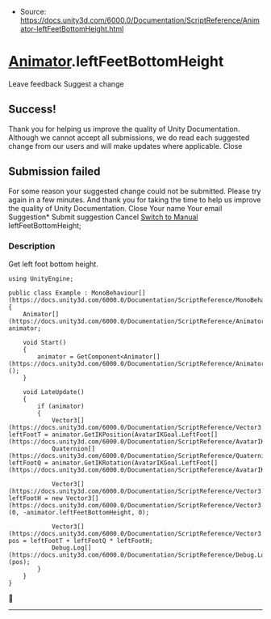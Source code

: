 * Source: https://docs.unity3d.com/6000.0/Documentation/ScriptReference/Animator-leftFeetBottomHeight.html

#  [Animator](https://docs.unity3d.com/6000.0/Documentation/ScriptReference/Animator.html).leftFeetBottomHeight
Leave feedback
Suggest a change
## Success!
Thank you for helping us improve the quality of Unity Documentation. Although we cannot accept all submissions, we do read each suggested change from our users and will make updates where applicable.
Close
## Submission failed
For some reason your suggested change could not be submitted. Please <a>try again</a> in a few minutes. And thank you for taking the time to help us improve the quality of Unity Documentation.
Close
Your name Your email Suggestion* Submit suggestion
Cancel
[Switch to Manual](https://docs.unity3d.com/6000.0/Documentation/Manual/class-Animator.html "Go to Animator Component in the Manual")
leftFeetBottomHeight; 
### Description
Get left foot bottom height.
```
using UnityEngine;  
  
public class Example : MonoBehaviour[](https://docs.unity3d.com/6000.0/Documentation/ScriptReference/MonoBehaviour.html)
{
    Animator[](https://docs.unity3d.com/6000.0/Documentation/ScriptReference/Animator.html) animator;  
  
    void Start()
    {
        animator = GetComponent<Animator[](https://docs.unity3d.com/6000.0/Documentation/ScriptReference/Animator.html)>();
    }  
  
    void LateUpdate()
    {
        if (animator)
        {
            Vector3[](https://docs.unity3d.com/6000.0/Documentation/ScriptReference/Vector3.html) leftFootT = animator.GetIKPosition(AvatarIKGoal.LeftFoot[](https://docs.unity3d.com/6000.0/Documentation/ScriptReference/AvatarIKGoal.LeftFoot.html));
            Quaternion[](https://docs.unity3d.com/6000.0/Documentation/ScriptReference/Quaternion.html) leftFootQ = animator.GetIKRotation(AvatarIKGoal.LeftFoot[](https://docs.unity3d.com/6000.0/Documentation/ScriptReference/AvatarIKGoal.LeftFoot.html));  
  
            Vector3[](https://docs.unity3d.com/6000.0/Documentation/ScriptReference/Vector3.html) leftFootH = new Vector3[](https://docs.unity3d.com/6000.0/Documentation/ScriptReference/Vector3.html)(0, -animator.leftFeetBottomHeight, 0);  
  
            Vector3[](https://docs.unity3d.com/6000.0/Documentation/ScriptReference/Vector3.html) pos = leftFootT + leftFootQ * leftFootH;
            Debug.Log[](https://docs.unity3d.com/6000.0/Documentation/ScriptReference/Debug.Log.html)(pos);
        }
    }
}

```

* * *
